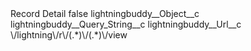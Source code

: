 <?xml version="1.0" encoding="UTF-8"?>
<CustomMetadata xmlns="http://soap.sforce.com/2006/04/metadata" xmlns:xsi="http://www.w3.org/2001/XMLSchema-instance" xmlns:xsd="http://www.w3.org/2001/XMLSchema">
    <label>Record Detail</label>
    <protected>false</protected>
    <values>
        <field>lightningbuddy__Object__c</field>
        <value xsi:nil="true"/>
    </values>
    <values>
        <field>lightningbuddy__Query_String__c</field>
        <value xsi:nil="true"/>
    </values>
    <values>
        <field>lightningbuddy__Url__c</field>
        <value xsi:type="xsd:string">\/lightning\/r\/(.*)\/(.*)\/view</value>
    </values>
</CustomMetadata>
